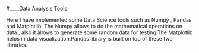#____Data Analysis Tools


Here I have implemented some Data Science tools such as Numpy , Pandas and Matplotlib. The Numpy allows to do the mathematical operations on data , also it allows to generate some random data for testing.The Matplotlib helps in data visualization.Pandas library is built on top of these two libraries.  
